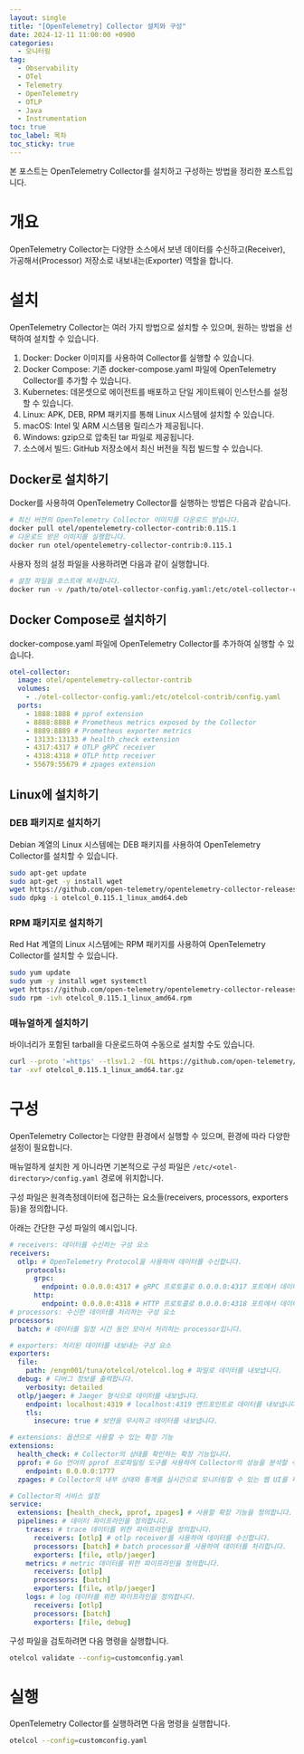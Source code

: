 ```yaml
---
layout: single
title: "[OpenTelemetry] Collector 설치와 구성"
date: 2024-12-11 11:00:00 +0900
categories: 
  - 모니터링
tag: 
  - Observability
  - OTel
  - Telemetry
  - OpenTelemetry
  - OTLP
  - Java
  - Instrumentation
toc: true
toc_label: 목차
toc_sticky: true
---
```


본 포스트는 OpenTelemetry Collector를 설치하고 구성하는 방법을 정리한 포스트입니다.

# 개요

OpenTelemetry Collector는 다양한 소스에서 보낸 데이터를 수신하고(Receiver), 가공해서(Processor) 저장소로 내보내는(Exporter) 역할을 합니다.

# 설치

OpenTelemetry Collector는 여러 가지 방법으로 설치할 수 있으며, 원하는 방법을 선택하여 설치할 수 있습니다. 

1. Docker: Docker 이미지를 사용하여 Collector를 실행할 수 있습니다.
2. Docker Compose: 기존 docker-compose.yaml 파일에 OpenTelemetry Collector를 추가할 수 있습니다.
3. Kubernetes: 데몬셋으로 에이전트를 배포하고 단일 게이트웨이 인스턴스를 설정할 수 있습니다.
4. Linux: APK, DEB, RPM 패키지를 통해 Linux 시스템에 설치할 수 있습니다.
5. macOS: Intel 및 ARM 시스템용 릴리스가 제공됩니다.
6. Windows: gzip으로 압축된 tar 파일로 제공됩니다.
7. 소스에서 빌드: GitHub 저장소에서 최신 버전을 직접 빌드할 수 있습니다.

## Docker로 설치하기

Docker를 사용하여 OpenTelemetry Collector를 실행하는 방법은 다음과 같습니다.

```bash
# 최신 버전의 OpenTelemetry Collector 이미지를 다운로드 받습니다.
docker pull otel/opentelemetry-collector-contrib:0.115.1
# 다운로드 받은 이미지를 실행합니다.
docker run otel/opentelemetry-collector-contrib:0.115.1
```

사용자 정의 설정 파일을 사용하려면 다음과 같이 실행합니다.

```bash
# 설정 파일을 호스트에 복사합니다.
docker run -v /path/to/otel-collector-config.yaml:/etc/otel-collector-config.yaml otel/opentelemetry-collector-contrib:0.115.1 --config=/etc/otel-collector-config.yaml
```

## Docker Compose로 설치하기

docker-compose.yaml 파일에 OpenTelemetry Collector를 추가하여 실행할 수 있습니다.

```yaml
otel-collector:
  image: otel/opentelemetry-collector-contrib
  volumes:
    - ./otel-collector-config.yaml:/etc/otelcol-contrib/config.yaml
  ports:
    - 1888:1888 # pprof extension
    - 8888:8888 # Prometheus metrics exposed by the Collector
    - 8889:8889 # Prometheus exporter metrics
    - 13133:13133 # health_check extension
    - 4317:4317 # OTLP gRPC receiver
    - 4318:4318 # OTLP http receiver
    - 55679:55679 # zpages extension
```

## Linux에 설치하기

### DEB 패키지로 설치하기

Debian 계열의 Linux 시스템에는 DEB 패키지를 사용하여 OpenTelemetry Collector를 설치할 수 있습니다.

```bash
sudo apt-get update
sudo apt-get -y install wget
wget https://github.com/open-telemetry/opentelemetry-collector-releases/releases/download/v0.115.1/otelcol_0.115.1_linux_amd64.deb
sudo dpkg -i otelcol_0.115.1_linux_amd64.deb
```

### RPM 패키지로 설치하기

Red Hat 계열의 Linux 시스템에는 RPM 패키지를 사용하여 OpenTelemetry Collector를 설치할 수 있습니다.

```bash
sudo yum update
sudo yum -y install wget systemctl
wget https://github.com/open-telemetry/opentelemetry-collector-releases/releases/download/v0.115.1/otelcol_0.115.1_linux_amd64.rpm
sudo rpm -ivh otelcol_0.115.1_linux_amd64.rpm
```

### 매뉴얼하게 설치하기

바이너리가 포함된 tarball을 다운로드하여 수동으로 설치할 수도 있습니다.

```bash
curl --proto '=https' --tlsv1.2 -fOL https://github.com/open-telemetry/opentelemetry-collector-releases/releases/download/v0.115.1/otelcol_0.115.1_linux_amd64.tar.gz
tar -xvf otelcol_0.115.1_linux_amd64.tar.gz
```

# 구성

OpenTelemetry Collector는 다양한 환경에서 실행할 수 있으며, 환경에 따라 다양한 설정이 필요합니다. 

매뉴얼하게 설치한 게 아니라면 기본적으로 구성 파일은 `/etc/<otel-directory>/config.yaml` 경로에 위치합니다.

구성 파일은 원격측정데이터에 접근하는 요소들(receivers, processors, exporters 등)을 정의합니다.

아래는 간단한 구성 파일의 예시입니다.

```yaml
# receivers: 데이터를 수신하는 구성 요소 
receivers:
  otlp: # OpenTelemetry Protocol을 사용하여 데이터를 수신합니다.
    protocols:
      grpc:
        endpoint: 0.0.0.0:4317 # gRPC 프로토콜로 0.0.0.0:4317 포트에서 데이터를 수신합니다.
      http:
        endpoint: 0.0.0.0:4318 # HTTP 프로토콜로 0.0.0.0:4318 포트에서 데이터를 수신합니다.
# processors: 수신한 데이터를 처리하는 구성 요소
processors:
  batch: # 데이터를 일정 시간 동안 모아서 처리하는 processor입니다.

# exporters: 처리된 데이터를 내보내는 구성 요소
exporters:
  file:
    path: /engn001/tuna/otelcol/otelcol.log # 파일로 데이터를 내보냅니다.
  debug: # 디버그 정보를 출력합니다.
    verbosity: detailed
  otlp/jaeger: # Jaeger 형식으로 데이터를 내보냅니다.
    endpoint: localhost:4319 # localhost:4319 엔드포인트로 데이터를 내보냅니다.
    tls:
      insecure: true # 보안을 무시하고 데이터를 내보냅니다.

# extensions: 옵션으로 사용할 수 있는 확장 기능
extensions:
  health_check: # Collector의 상태를 확인하는 확장 기능입니다.
  pprof: # Go 언어의 pprof 프로파일링 도구를 사용하여 Collector의 성능을 분석할 수 있는 기능을 제공합니다.
    endpoint: 0.0.0.0:1777  
  zpages: # Collector의 내부 상태와 통계를 실시간으로 모니터링할 수 있는 웹 UI를 제공합니다.

# Collector의 서비스 설정
service:
  extensions: [health_check, pprof, zpages] # 사용할 확장 기능을 정의합니다.
  pipelines: # 데이터 파이프라인을 정의합니다.
    traces: # trace 데이터를 위한 파이프라인을 정의합니다.
      receivers: [otlp] # otlp receiver를 사용하여 데이터를 수신합니다.
      processors: [batch] # batch processor를 사용하여 데이터를 처리합니다.
      exporters: [file, otlp/jaeger]
    metrics: # metric 데이터를 위한 파이프라인을 정의합니다.
      receivers: [otlp]
      processors: [batch]
      exporters: [file, otlp/jaeger]
    logs: # log 데이터를 위한 파이프라인을 정의합니다.
      receivers: [otlp]
      processors: [batch]
      exporters: [file, debug]
```

구성 파일을 검토하려면 다음 명령을 실행합니다.

```bash
otelcol validate --config=customconfig.yaml
```

# 실행

OpenTelemetry Collector를 실행하려면 다음 명령을 실행합니다.

```bash
otelcol --config=customconfig.yaml
```
